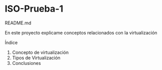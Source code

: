 # ISO-Prueba-1

README.md

En este proyecto explicame conceptos relacionados con la virtualización

Índice

1. Concepto de virtualización
2. Tipos de Virtualización
3. Conclusiones
